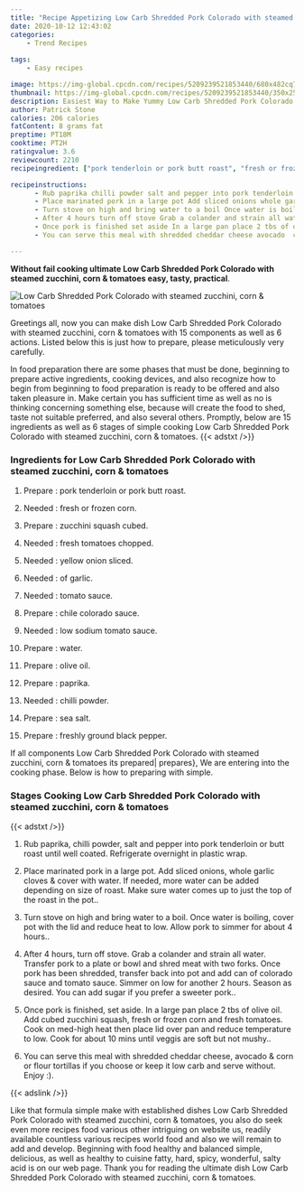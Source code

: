 ```yaml
---
title: "Recipe Appetizing Low Carb Shredded Pork Colorado with steamed zucchini corn  tomatoes"
date: 2020-10-12 12:43:02
categories:
    - Trend Recipes
    
tags:
    - Easy recipes

image: https://img-global.cpcdn.com/recipes/5209239521853440/680x482cq70/low-carb-shredded-pork-colorado-with-steamed-zucchini-corn-tomatoes-recipe-main-photo.jpg
thumbnail: https://img-global.cpcdn.com/recipes/5209239521853440/350x250cq70/low-carb-shredded-pork-colorado-with-steamed-zucchini-corn-tomatoes-recipe-main-photo.jpg
description: Easiest Way to Make Yummy Low Carb Shredded Pork Colorado with steamed zucchini corn  tomatoes with 15 ingredients and 6 stages of easy cooking.
author: Patrick Stone
calories: 206 calories
fatContent: 8 grams fat
preptime: PT18M
cooktime: PT2H
ratingvalue: 3.6
reviewcount: 2210
recipeingredient: ["pork tenderloin or pork butt roast", "fresh or frozen corn", "zucchini squash cubed", "fresh tomatoes chopped", "yellow onion sliced", "of garlic", "tomato sauce", "chile colorado sauce", "low sodium tomato sauce", "water", "olive oil", "paprika", "chilli powder", "sea salt", "freshly ground black pepper"]

recipeinstructions: 
      - Rub paprika chilli powder salt and pepper into pork tenderloin or butt roast until well coated Refrigerate overnight in plastic wrap 
      - Place marinated pork in a large pot Add sliced onions whole garlic cloves  cover with water If needed more water can be added depending on size of roast Make sure water comes up to just the top of the roast in the pot 
      - Turn stove on high and bring water to a boil Once water is boiling cover pot with the lid and reduce heat to low Allow pork to simmer for about 4 hours 
      - After 4 hours turn off stove Grab a colander and strain all water Transfer pork to a plate or bowl and shred meat with two forks Once pork has been shredded transfer back into pot and add can of colorado sauce and tomato sauce Simmer on low for another 2 hours Season as desired You can add sugar if you prefer a sweeter pork 
      - Once pork is finished set aside In a large pan place 2 tbs of olive oil Add cubed zucchini squash fresh or frozen corn and fresh tomatoes Cook on medhigh heat then place lid over pan and reduce temperature to low Cook for about 10 mins until veggis are soft but not mushy 
      - You can serve this meal with shredded cheddar cheese avocado  corn or flour tortillas if you choose or keep it low carb and serve without Enjoy 

---
```




**Without fail cooking ultimate Low Carb Shredded Pork Colorado with steamed zucchini, corn &amp; tomatoes easy, tasty, practical**. 


![Low Carb Shredded Pork Colorado with steamed zucchini, corn &amp; tomatoes](https://img-global.cpcdn.com/recipes/5209239521853440/680x482cq70/low-carb-shredded-pork-colorado-with-steamed-zucchini-corn-tomatoes-recipe-main-photo.jpg "Low Carb Shredded Pork Colorado with steamed zucchini, corn &amp; tomatoes")




Greetings all, now you can make dish Low Carb Shredded Pork Colorado with steamed zucchini, corn &amp; tomatoes with 15 components as well as 6 actions. Listed below this is just how to prepare, please meticulously very carefully.

In food preparation there are some phases that must be done, beginning to prepare active ingredients, cooking devices, and also recognize how to begin from beginning to food preparation is ready to be offered and also taken pleasure in. Make certain you has sufficient time as well as no is thinking concerning something else, because will create the food to shed, taste not suitable preferred, and also several others. Promptly, below are 15 ingredients as well as 6 stages of simple cooking Low Carb Shredded Pork Colorado with steamed zucchini, corn &amp; tomatoes.
{{< adstxt />}}

### Ingredients for Low Carb Shredded Pork Colorado with steamed zucchini, corn &amp; tomatoes


1. Prepare  : pork tenderloin or pork butt roast.

1. Needed  : fresh or frozen corn.

1. Prepare  : zucchini squash cubed.

1. Needed  : fresh tomatoes chopped.

1. Needed  : yellow onion sliced.

1. Needed  : of garlic.

1. Needed  : tomato sauce.

1. Prepare  : chile colorado sauce.

1. Needed  : low sodium tomato sauce.

1. Prepare  : water.

1. Prepare  : olive oil.

1. Prepare  : paprika.

1. Needed  : chilli powder.

1. Prepare  : sea salt.

1. Prepare  : freshly ground black pepper.



If all components Low Carb Shredded Pork Colorado with steamed zucchini, corn &amp; tomatoes its prepared| prepares}, We are entering into the cooking phase. Below is how to preparing with simple.

### Stages Cooking Low Carb Shredded Pork Colorado with steamed zucchini, corn &amp; tomatoes

{{< adstxt />}}


1. Rub paprika, chilli powder, salt and pepper into pork tenderloin or butt roast until well coated. Refrigerate overnight in plastic wrap.



1. Place marinated pork in a large pot. Add sliced onions, whole garlic cloves &amp; cover with water. If needed, more water can be added depending on size of roast. Make sure water comes up to just the top of the roast in the pot..



1. Turn stove on high and bring water to a boil. Once water is boiling, cover pot with the lid and reduce heat to low. Allow pork to simmer for about 4 hours..



1. After 4 hours, turn off stove. Grab a colander and strain all water. Transfer pork to a plate or bowl and shred meat with two forks. Once pork has been shredded, transfer back into pot and add can of colorado sauce and tomato sauce. Simmer on low for another 2 hours. Season as desired. You can add sugar if you prefer a sweeter pork..



1. Once pork is finished, set aside. In a large pan place 2 tbs of olive oil. Add cubed zucchini squash, fresh or frozen corn and fresh tomatoes. Cook on med-high heat then place lid over pan and reduce temperature to low. Cook for about 10 mins until veggis are soft but not mushy..



1. You can serve this meal with shredded cheddar cheese, avocado &amp; corn or flour tortillas if you choose or keep it low carb and serve without. Enjoy :).





{{< adslink />}}

Like that formula simple make with established dishes Low Carb Shredded Pork Colorado with steamed zucchini, corn &amp; tomatoes, you also do seek even more recipes food various other intriguing on website us, readily available countless various recipes world food and also we will remain to add and develop. Beginning with food healthy and balanced simple, delicious, as well as healthy to cuisine fatty, hard, spicy, wonderful, salty acid is on our web page. Thank you for reading the ultimate dish Low Carb Shredded Pork Colorado with steamed zucchini, corn &amp; tomatoes.
